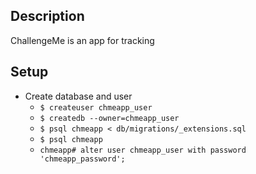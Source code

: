 ## Description
ChallengeMe is an app for tracking 

## Setup

- Create database and user
  - `$ createuser chmeapp_user`
  - `$ createdb --owner=chmeapp_user`
  - `$ psql chmeapp < db/migrations/_extensions.sql`
  - `$ psql chmeapp`
  - `chmeapp# alter user chmeapp_user with password 'chmeapp_password';`
  